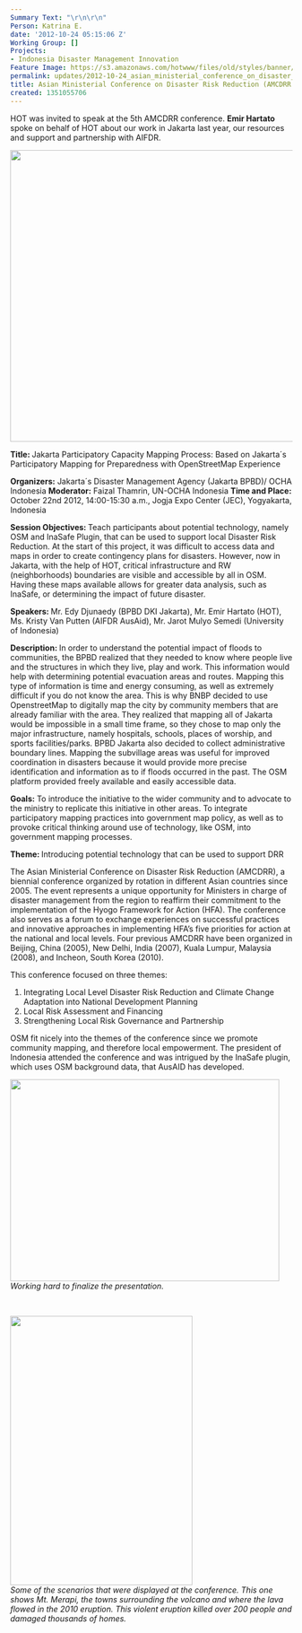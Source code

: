 ```yaml
---
Summary Text: "\r\n\r\n"
Person: Katrina E.
date: '2012-10-24 05:15:06 Z'
Working Group: []
Projects:
- Indonesia Disaster Management Innovation
Feature Image: https://s3.amazonaws.com/hotwww/files/old/styles/banner/public/20121022_101027.jpg
permalink: updates/2012-10-24_asian_ministerial_conference_on_disaster_risk_reduction_(amcdrr_2012)_
title: Asian Ministerial Conference on Disaster Risk Reduction (AMCDRR 2012)
created: 1351055706
---
```

<p>HOT was invited to speak at the 5th AMCDRR conference. <strong> Emir Hartato </strong> spoke on behalf of HOT about our work in Jakarta last year, our resources and support and partnership with AIFDR. </p><p><img src="https://s3.amazonaws.com/hotwww/files/old/20121022_140526_0.jpg" alt="" style="width:553px;height:520px"></p><p><strong>Title: </strong> Jakarta Participatory Capacity Mapping Process: Based on Jakarta´s Participatory Mapping for Preparedness with OpenStreetMap Experience</p><p><strong>Organizers:</strong> Jakarta´s Disaster Management Agency (Jakarta BPBD)/ OCHA Indonesia <strong>Moderator:</strong> Faizal Thamrin, UN-OCHA Indonesia <strong>Time and Place:</strong> October 22nd 2012, 14:00-15:30 a.m., Jogja Expo Center (JEC), Yogyakarta, Indonesia<!--break--></p><p><strong>Session Objectives: </strong> Teach participants about potential technology, namely OSM and InaSafe Plugin, that can be used to support local Disaster Risk Reduction. At the start of this project, it was difficult to access data and maps in order to create contingency plans for disasters. However, now in Jakarta, with the help of HOT, critical infrastructure and RW (neighborhoods) boundaries are visible and accessible by all in OSM. Having these maps available allows for greater data analysis, such as InaSafe, or determining the impact of future disaster.</p><p><strong>Speakers: </strong> Mr. Edy Djunaedy (BPBD DKI Jakarta), Mr. Emir Hartato (HOT), Ms. Kristy Van Putten (AIFDR AusAid), Mr. Jarot Mulyo Semedi (University of Indonesia)</p><p><strong> Description: </strong>In order to understand the potential impact of floods to communities, the BPBD realized that they needed to know where people live and the structures in which they live, play and work. This information would help with determining potential evacuation areas and routes. Mapping this type of information is time and energy consuming, as well as extremely difficult if you do not know the area. This is why BNBP decided to use OpenstreetMap to digitally map the city by community members that are already familiar with the area. They realized that mapping all of Jakarta would be impossible in a small time frame, so they chose to map only the major infrastructure, namely hospitals, schools, places of worship, and sports facilities/parks. BPBD Jakarta also decided to collect administrative boundary lines. Mapping the subvillage areas was useful for improved coordination in disasters because it would provide more precise identification and information as to if floods occurred in the past. The OSM platform provided freely available and easily accessible data.</p><p><strong>Goals:</strong> To introduce the initiative to the wider community and to advocate to the ministry to replicate this initiative in other areas. To integrate participatory mapping practices into government map policy, as well as to provoke critical thinking around use of technology, like OSM, into government mapping processes.</p><p><strong>Theme: </strong> Introducing potential technology that can be used to support DRR</p><p>The Asian Ministerial Conference on Disaster Risk Reduction (AMCDRR), a biennial conference organized by rotation in different Asian countries since 2005. The event represents a unique opportunity for Ministers in charge of disaster management from the region to reaffirm their commitment to the implementation of the Hyogo Framework for Action (HFA). The conference also serves as a forum to exchange experiences on successful practices and innovative approaches in implementing HFA’s five priorities for action at the national and local levels. Four previous AMCDRR have been organized in Beijing, China (2005), New Delhi, India (2007), Kuala Lumpur, Malaysia (2008), and Incheon, South Korea (2010).</p><p>This conference focused on three themes:</p><ol><li>Integrating Local Level Disaster Risk Reduction and Climate Change Adaptation into National Development Planning</li><li>Local Risk Assessment and Financing</li><li>Strengthening Local Risk Governance and Partnership</li></ol><p>OSM fit nicely into the themes of the conference since we promote community mapping, and therefore local empowerment. The president of Indonesia attended the conference and was intrigued by the InaSafe plugin, which uses OSM background data, that AusAID has developed.&nbsp;</p><p><img class="image-large" src="https://s3.amazonaws.com/hotwww/files/old/styles/large/public/20121022_101027_0.jpg?itok=KuVqFfvN" alt="" style="width:480px;height:360px"><br><em>Working hard to finalize the presentation. </em></p><p>&nbsp;</p><p><em><img class="image-large" src="https://s3.amazonaws.com/hotwww/files/old/styles/large/public/image_0.png?itok=5aAtu5RY" alt="" style="width:325px;height:480px"><br>Some of the scenarios that were displayed at the conference. This one shows Mt. Merapi, the towns surrounding the volcano and where the lava flowed in the 2010 eruption. This violent eruption killed over 200 people and damaged thousands of homes. </em></p>
